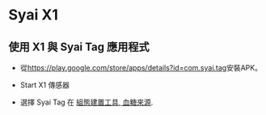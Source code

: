 # Syai X1

## 使用 X1 與 Syai Tag 應用程式

- 從<https://play.google.com/store/apps/details?id=com.syai.tag>安裝APK。

- Start X1 傳感器

- 選擇 Syai Tag 在 [組態建置工具, 血糖來源](../Configuration/Config-Builder.md#bg-source).
